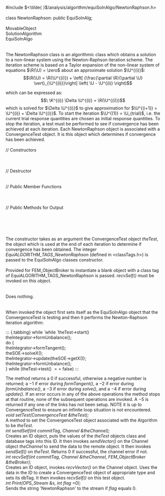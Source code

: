 \
\#include $<\tilde{
}$/analysis/algorithm/equiSolnAlgo/NewtonRaphson.h$>$\
\
class NewtonRaphson: public EquiSolnAlg;\
\
MovableObject\
SolutionAlgorithm\
EquiSolnAlgo\
\
\
The NewtonRaphson class is an algorithmic class which obtains a solution
to a non-linear system using the Newton-Raphson iteration scheme. The
iteration scheme is based on a Taylor expansion of the non-linear system
of equations $\R(\U) = \zero$ about an approximate solution $\U^{(i)}$:
$$\R(\U) = 
\R(\U^{(i)}) +
\left[ {\frac{\partial \R}{\partial \U} \vert}_{\U^{(i)}}\right]
\left( \U - \U^{(i)} \right)$$

which can be expressed as: $$\
\K^{(i)}  \Delta \U^{(i)} = \R(\U^{(i)})$$ which is solved for
$\Delta \U^{(i)}$ to give approximation for
$\U^{(i+1)} = \U^{(i)} + \Delta \U^{(i)}$. To start the iteration
$\U^{(1)} = \U_{trial}$, i.e. the current trial response quantities are
chosen as initial response quantities. To stop the iteration, a test
must be performed to see if convergence has been achieved at each
iteration. Each NewtonRaphson object is associated with a
ConvergenceTest object. It is this object which determines if
convergence has been achieved.\
\
// Constructors\
\
\
\
// Destructor\
\
\
// Public Member Functions\
\
\
\
// Public Methods for Output\
\
\
\
\
\
The constructor takes as an argument the ConvergenceTest object
*theTest*, the object which is used at the end of each iteration to
determine if convergence has been obtained. The integer
*EquiALGORITHM_TAGS_NewtonRaphson* (defined in $<$classTags.h$>$) is
passed to the EquiSolnAlgo classes constructor.\
\
Provided for FEM_ObjectBroker to instantiate a blank object with a class
tag of EquiALGORITHM_TAGS_NewtonRaphson is passed. *recvSelf()* must be
invoked on this object.\
\
\
Does nothing.\
\
\
When invoked the object first sets itself as the EquiSolnAlgo object
that the ConvergenceTest is testing and then it performs the
Newton-Raphson iteration algorithm:

::: {.tabbing}
while ̄ while ̄ theTest-$>$start()\
theIntegrator-$>$formUnbalance();\
do {\
theIntegrator-$>$formTangent();\
theSOE-$>$solveX();\
theIntegrator-$>$update(theSOE-$>$getX());\
theIntegrator-$>$formUnbalance();\
} while (theTest-$>$test() $==$ false)
:::

The method returns a 0 if successful, otherwise a negative number is
returned; a $-1$ if error during *formTangent()*, a $-2$ if error during
*formUnbalance()*, a $-3$ if error during *solve()*, and a $-4$ if error
during *update()*. If an error occurs in any of the above operations the
method stops at that routine, none of the subsequent operations are
invoked. A $-5$ is returned if any one of the links has not been setup.
NOTE it is up to ConvergenceTest to ensure an infinite loop situation is
not encountered.\
*void setTest(ConvergenceTest &theTest);*\
A method to set the ConvergenceTest object associated with the Algorithm
to be *theTest*.\
*int sendSelf(int commitTag, Channel &theChannel);*\
Creates an ID object, puts the values of the *theTest* objects class and
database tags into this ID. It then invokes *sendVector()* on the
Channel object *theChannel* to send the data to the remote object. It
then invokes *sendSelf()* on *theTest*. Returns $0$ if successful, the
channel error if not.\
*int recvSelf(int commitTag, Channel &theChannel, FEM_ObjectBroker
&theBroker);*\
Creates an ID object, invokes *recvVector()* on the Channel object. Uses
the data in the ID to create a ConvergenceTest object of appropriate
type and sets its dbTag. It then invokes *recvSelf()* on this test
object.\
*int Print(OPS_Stream &s, int flag =0);*\
Sends the string 'NewtonRaphson' to the stream if *flag* equals $0$.

